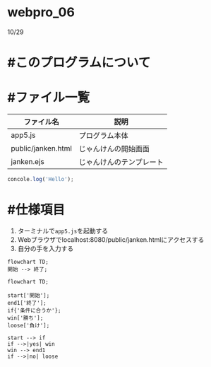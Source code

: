 # webpro_06
10/29

# #このプログラムについて

# #ファイル一覧

ファイル名 | 説明
-|-
app5.js | プログラム本体
public/janken.html | じゃんけんの開始画面
janken.ejs | じゃんけんのテンプレート

```javascript
concole.log('Hello');
```

# #仕様項目
1. ターミナルで```app5.js```を起動する
1. Webブラウザでlocalhost:8080/public/janken.htmlにアクセスする
1. 自分の手を入力する

```mermaid
flowchart TD;
開始 --> 終了;
```

```mermaid
flowchart TD;

start['開始'];
end1['終了'];
if{'条件に合うか'};
win['勝ち'];
loose['負け'];

start --> if
if -->|yes| win
win --> end1
if -->|no| loose
```

